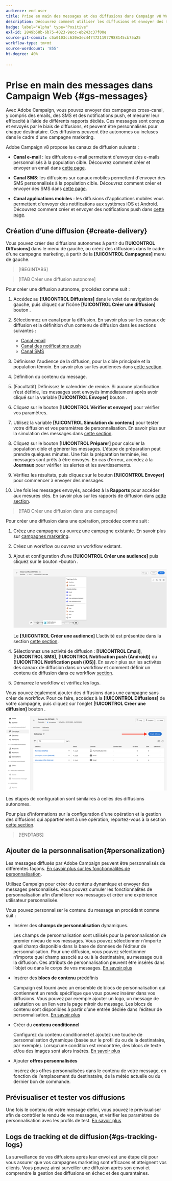 ```yaml
---
audience: end-user
title: Prise en main des messages et des diffusions dans Campaign v8 Web
description: Découvrez comment utiliser les diffusions et envoyer des messages à l’aide de Campaign Web.
badge: label="Alpha" type="Positive"
exl-id: 2849b58b-6b75-4023-9ecc-eb243c37f00e
source-git-commit: c5a0103cc630e3ec44747211977988145cb75a25
workflow-type: tm+mt
source-wordcount: '855'
ht-degree: 40%

---
```


# Prise en main des messages dans Campaign Web {#gs-messages}

Avec Adobe Campaign, vous pouvez envoyer des campagnes cross-canal, y compris des emails, des SMS et des notifications push, et mesurer leur efficacité à l’aide de différents rapports dédiés. Ces messages sont conçus et envoyés par le biais de diffusions, et peuvent être personnalisés pour chaque destinataire. Ces diffusions peuvent être autonomes ou incluses dans le cadre d&#39;une campagne marketing.

Adobe Campaign v8 propose les canaux de diffusion suivants :

* **Canal e-mail** : les diffusions e-mail permettent d&#39;envoyer des e-mails personnalisés à la population cible. Découvrez comment créer et envoyer un email dans [cette page](../email/create-email.md).

* **Canal SMS**: les diffusions sur canaux mobiles permettent d&#39;envoyer des SMS personnalisés à la population cible.  Découvrez comment créer et envoyer des SMS dans [cette page](../sms/create-sms.md).

* **Canal applications mobiles** : les diffusions d&#39;applications mobiles vous permettent d&#39;envoyer des notifications aux systèmes iOS et Android.  Découvrez comment créer et envoyer des notifications push dans [cette page](../push/gs-push.md).

## Création dʼune diffusion {#create-delivery}

Vous pouvez créer des diffusions autonomes à partir du **[!UICONTROL Diffusions]** dans le menu de gauche, ou créez des diffusions dans le cadre d&#39;une campagne marketing, à partir de la **[!UICONTROL Campagnes]** menu de gauche.

>[!BEGINTABS]

>[!TAB Créer une diffusion autonome]

Pour créer une diffusion autonome, procédez comme suit :

1. Accédez au **[!UICONTROL Diffusions]** dans le volet de navigation de gauche, puis cliquez sur l’icône **[!UICONTROL Créer une diffusion]** bouton .
1. Sélectionnez un canal pour la diffusion. En savoir plus sur les canaux de diffusion et la définition d&#39;un contenu de diffusion dans les sections suivantes :

   * [Canal email](../email/create-email.md)
   * [Canal des notifications push](../push/gs-push.md)
   * [Canal SMS](../sms/create-sms.md)

1. Définissez l&#39;audience de la diffusion, pour la cible principale et la population témoin. En savoir plus sur les audiences dans [cette section](../audience/about-audiences.md).
1. Définition du contenu du message.
1. (Facultatif) Définissez le calendrier de remise. Si aucune planification n’est définie, les messages sont envoyés immédiatement après avoir cliqué sur la variable **[!UICONTROL Envoyer]** bouton .
1. Cliquez sur le bouton  **[!UICONTROL Vérifier et envoyer]** pour vérifier vos paramètres.
1. Utilisez la variable  **[!UICONTROL Simulation du contenu]** pour tester votre diffusion et vos paramètres de personnalisation. En savoir plus sur la simulation des messages dans [cette section](../preview-test/preview-test.md).
1. Cliquez sur le bouton  **[!UICONTROL Préparer]** pour calculer la population cible et générer les messages. L’étape de préparation peut prendre quelques minutes. Une fois la préparation terminée, les messages sont prêts à être envoyés. En cas d’erreur, accédez à la **Journaux** pour vérifier les alertes et les avertissements.
1. Vérifiez les résultats, puis cliquez sur le bouton  **[!UICONTROL Envoyer]** pour commencer à envoyer des messages.
1. Une fois les messages envoyés, accédez à la **Rapports** pour accéder aux mesures clés. En savoir plus sur les rapports de diffusion dans [cette section](../reporting/reports.md).

>[!TAB Créer une diffusion dans une campagne]

Pour créer une diffusion dans une opération, procédez comme suit :

1. Créez une campagne ou ouvrez une campagne existante. En savoir plus sur [campagnes marketing](../campaigns/gs-campaigns.md).
1. Créez un workflow ou ouvrez un workflow existant.
1. Ajout et configuration d’une **[!UICONTROL Créer une audience]** puis cliquez sur le bouton `+`bouton .

   ![](assets/add-delivery-in-wf.png)

   Le **[!UICONTROL Créer une audience]** L’activité est présentée dans la section [cette section](../workflows/targeting-activities.md).

1. Sélectionnez une activité de diffusion : **[!UICONTROL Email]**, **[!UICONTROL SMS]**, **[!UICONTROL Notification push (Android)]** ou **[!UICONTROL Notification push (iOS)]**. En savoir plus sur les activités des canaux de diffusion dans un workflow et comment définir un contenu de diffusion dans ce workflow [section](../workflows/channel-activities.md).
1. Démarrez le workflow et vérifiez les logs.

Vous pouvez également ajouter des diffusions dans une campagne sans créer de workflow. Pour ce faire, accédez à la **[!UICONTROL Diffusions]** de votre campagne, puis cliquez sur l’onglet **[!UICONTROL Créer une diffusion]** bouton .

![](assets/new-campaign-delivery.png)

Les étapes de configuration sont similaires à celles des diffusions autonomes.

Pour plus d&#39;informations sur la configuration d&#39;une opération et la gestion des diffusions qui appartiennent à une opération, reportez-vous à la section [cette section](../campaigns/gs-campaigns.md).

>[!ENDTABS]


## Ajouter de la personnalisation{#personalization}

Les messages diffusés par Adobe Campaign peuvent être personnalisés de différentes façons. [En savoir plus sur les fonctionnalités de personnalisation](../personalization/personalize.md).

Utilisez Campaign pour créer du contenu dynamique et envoyer des messages personnalisés. Vous pouvez cumuler les fonctionnalités de personnalisation afin d’améliorer vos messages et créer une expérience utilisateur personnalisée.

Vous pouvez personnaliser le contenu du message en procédant comme suit :

* Insérer des **champs de personnalisation** dynamiques.

   Les champs de personnalisation sont utilisés pour la personnalisation de premier niveau de vos messages. Vous pouvez sélectionner n’importe quel champ disponible dans la base de données de l’éditeur de personnalisation. Pour une diffusion, vous pouvez sélectionner n’importe quel champ associé au ou à la destinataire, au message ou à la diffusion. Ces attributs de personnalisation peuvent être insérés dans l’objet ou dans le corps de vos messages. [En savoir plus](../personalization/personalize.md)

* Insérer des **blocs de contenu** prédéfinis

   Campaign est fourni avec un ensemble de blocs de personnalisation qui contiennent un rendu spécifique que vous pouvez insérer dans vos diffusions. Vous pouvez par exemple ajouter un logo, un message de salutation ou un lien vers la page miroir du message. Les blocs de contenu sont disponibles à partir d’une entrée dédiée dans l’éditeur de personnalisation. [En savoir plus](../personalization/personalize.md#ootb-content-blocks)

* Créer du **contenu conditionnel**

   Configurez du contenu conditionnel et ajoutez une touche de personnalisation dynamique (basée sur le profil du ou de la destinataire, par exemple). Lorsqu’une condition est rencontrée, des blocs de texte et/ou des images sont alors insérés. [En savoir plus](../personalization/conditions.md)

* Ajouter **offres personnalisées**

   Insérez des offres personnalisées dans le contenu de votre message, en fonction de l&#39;emplacement du destinataire, de la météo actuelle ou du dernier bon de commande.


## Prévisualiser et tester vos diffusions

Une fois le contenu de votre message défini, vous pouvez le prévisualiser afin de contrôler le rendu de vos messages, et vérifier les paramètres de personnalisation avec les profils de test. [En savoir plus](../preview-test/preview-test.md)


## Logs de tracking et de diffusion{#gs-tracking-logs}

La surveillance de vos diffusions après leur envoi est une étape clé pour vous assurer que vos campagnes marketing sont efficaces et atteignent vos clients. Vous pouvez ainsi surveiller une diffusion après son envoi et comprendre la gestion des diffusions en échec et des quarantaines.
